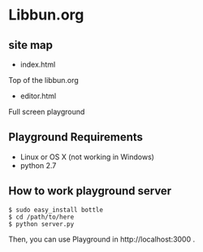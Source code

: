 # Libbun.org

## site map

* index.html

Top of the libbun.org

* editor.html

Full screen playground

## Playground Requirements

- Linux or OS X (not working in Windows)
- python 2.7

## How to work playground server

```
$ sudo easy_install bottle
$ cd /path/to/here
$ python server.py

```

Then, you can use Playground in http://localhost:3000 .
